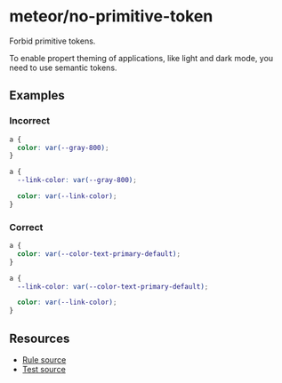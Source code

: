 # meteor/no-primitive-token

Forbid primitive tokens.

To enable propert theming of applications, like light and dark mode, you need to use
semantic tokens.

## Examples

### Incorrect

```css
a {
  color: var(--gray-800);
}
```

```css
a {
  --link-color: var(--gray-800);

  color: var(--link-color);
}
```

### Correct

```css
a {
  color: var(--color-text-primary-default);
}
```

```css
a {
  --link-color: var(--color-text-primary-default);

  color: var(--link-color);
}
```

## Resources

- [Rule source](https://github.com/oinpanel/meteor/blob/main/packages/stylelint-plugin-meteor/src/rules/no-primitive-token/index.ts)
- [Test source](https://github.com/oinpanel/meteor/blob/main/packages/stylelint-plugin-meteor/src/rules/no-primitive-token/no-primitive-token.test.ts)
